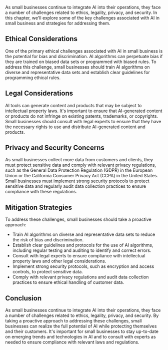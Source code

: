 
As small businesses continue to integrate AI into their operations, they face a number of challenges related to ethics, legality, privacy, and security. In this chapter, we'll explore some of the key challenges associated with AI in small business and strategies for addressing them.

Ethical Considerations
----------------------

One of the primary ethical challenges associated with AI in small business is the potential for bias and discrimination. AI algorithms can perpetuate bias if they are trained on biased data sets or programmed with biased rules. To address this challenge, small businesses should train AI algorithms on diverse and representative data sets and establish clear guidelines for programming ethical rules.

Legal Considerations
--------------------

AI tools can generate content and products that may be subject to intellectual property laws. It's important to ensure that AI-generated content or products do not infringe on existing patents, trademarks, or copyrights. Small businesses should consult with legal experts to ensure that they have the necessary rights to use and distribute AI-generated content and products.

Privacy and Security Concerns
-----------------------------

As small businesses collect more data from customers and clients, they must protect sensitive data and comply with relevant privacy regulations, such as the General Data Protection Regulation (GDPR) in the European Union or the California Consumer Privacy Act (CCPA) in the United States. Small businesses must implement strong security protocols to protect sensitive data and regularly audit data collection practices to ensure compliance with these regulations.

Mitigation Strategies
---------------------

To address these challenges, small businesses should take a proactive approach:

* Train AI algorithms on diverse and representative data sets to reduce the risk of bias and discrimination.
* Establish clear guidelines and protocols for the use of AI algorithms, including regular testing and auditing to identify and correct errors.
* Consult with legal experts to ensure compliance with intellectual property laws and other legal considerations.
* Implement strong security protocols, such as encryption and access controls, to protect sensitive data.
* Comply with relevant privacy regulations and audit data collection practices to ensure ethical handling of customer data.

Conclusion
----------

As small businesses continue to integrate AI into their operations, they face a number of challenges related to ethics, legality, privacy, and security. By taking a proactive approach to addressing these challenges, small businesses can realize the full potential of AI while protecting themselves and their customers. It's important for small businesses to stay up-to-date on emerging trends and technologies in AI and to consult with experts as needed to ensure compliance with relevant laws and regulations.
